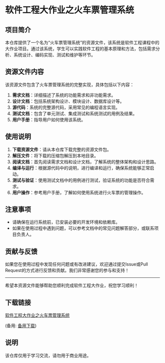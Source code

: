 # 软件工程大作业之火车票管理系统

## 项目简介

本仓库提供了一个名为“火车票管理系统”的资源文件，该系统是软件工程课程中的大作业项目。通过该系统，学生可以实践软件工程的基本原理和方法，包括需求分析、系统设计、编码实现、测试和维护等环节。

## 资源文件内容

该资源文件包含了火车票管理系统的完整实现，具体包括以下内容：

1. **需求文档**：详细描述了系统的功能需求和非功能需求。
2. **设计文档**：包括系统架构设计、模块设计、数据库设计等。
3. **源代码**：系统的完整源代码，采用常见的编程语言实现。
4. **测试文档**：包含了单元测试、集成测试和系统测试的用例及结果。
5. **用户手册**：指导用户如何使用该系统。

## 使用说明

1. **下载资源文件**：请从本仓库下载完整的资源文件包。
2. **解压文件**：将下载的压缩包解压到本地目录。
3. **阅读文档**：首先阅读需求文档和设计文档，了解系统的整体架构和设计思路。
4. **编译与运行**：根据源代码中的说明，进行编译和运行，确保系统能够正常启动。
5. **测试与验证**：使用测试文档中的用例进行测试，验证系统的功能是否符合需求。
6. **用户操作**：参考用户手册，了解如何使用系统进行火车票的管理操作。

## 注意事项

- 请确保在运行系统前，已安装必要的开发环境和依赖库。
- 如果在使用过程中遇到问题，可以参考文档中的常见问题解答部分，或联系项目负责人。

## 贡献与反馈

如果您在使用过程中发现任何问题或有改进建议，欢迎通过提交Issue或Pull Request的方式进行反馈和贡献。我们非常感谢您的参与和支持！

---

希望本资源文件能够帮助您顺利完成软件工程大作业，祝您学习顺利！

## 下载链接
[软件工程大作业之火车票管理系统](https://pan.quark.cn/s/c6f48574f10c) 

(备用: [备用下载](https://pan.baidu.com/s/1v83CjM_cH_mQImFDkrIIGg?pwd=1234))

## 说明

该仓库仅用于学习交流，请勿用于商业用途。
